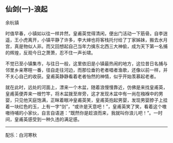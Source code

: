 ## 仙剑(一)-浪起 ##

余杭镇

 

时值早春，小镇如以往一样井然，皇甫英觉得清闲，便出门活动一下筋骨。自李逍遥，王小虎离开，小镇平静了许多，李大婶也将客栈托付给了丁家姊妹，搬去水月宫，真是物似人非。而又回想起自己当年力擒东北西三大神偷，成为天下第一名捕的辉煌，反观今日之萧萧，忍不住一声长啸。

 

不觉已至小镇集市，与往日一般，这里依旧是小镇最热闹的地方，这位昔日名捕与邻里乡亲寒暄一番，径自走往河边，而那位垂钓老者唱者渔歌，还像以前一样，并不关心自己的收获。皇甫英静静看着老者怡然的神情，似乎开始羡慕起老者。

 

就在此时，远处的河面上，漂来一个木盆，随着浪慢慢靠近，仿佛是来找皇甫英，皇甫英便弄来一根竹竿，将木盆拨至岸旁，这才发现木盆中有一尚在襁褓中的男婴，只见他天庭饱满，正眯着眼冲皇甫英笑，皇甫英抱起男婴，发现男婴脖子上挂着一块红色的玉，上有一字“剑”，“或许是天意吧！”，皇甫英笑了笑，看着这个嗷嗷待哺的小家伙，自言自语道：“既然你是趁浪而来，我就叫你浪儿吧！”。一时间，皇甫英感受到一种久违的满足感。

---

配乐：白河寒秋